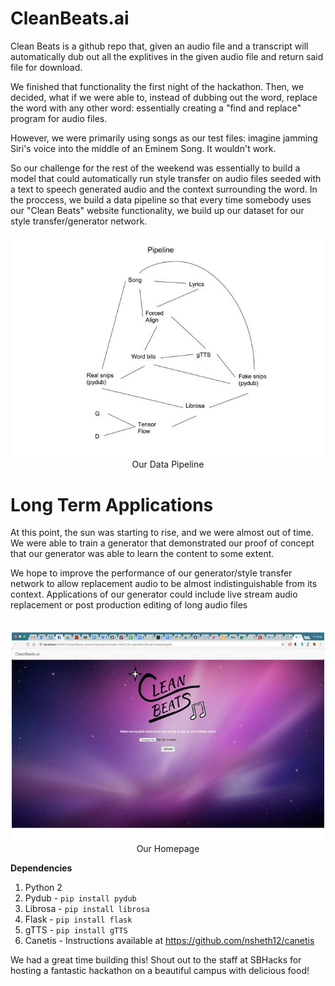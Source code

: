 # CleanBeats.ai
Clean Beats is a github repo that, given an audio file and a transcript
will automatically dub out all the explitives in the given audio file
and return said file for download.

We finished that functionality the first night of the hackathon. Then,
we decided, what if we were able to, instead of dubbing out the word, replace the
word with any other word: essentially creating a "find and replace" program for
audio files. 

However, we were primarily using songs as our test files: imagine
jamming Siri's voice into the middle of an Eminem Song. It wouldn't work.

So our challenge for the rest of the weekend was essentially to build a model
that could automatically run style transfer on audio files seeded with a text to
speech generated audio and the context surrounding the word. 
In the proccess, we build a data pipeline so that every time somebody uses
our "Clean Beats" website functionality, we build up our dataset for our 
style transfer/generator network. 

<p align="center">
  <img src="pictures/pipeline.jpg" width="500"/>
  <br>
  Our Data Pipeline
</p>


# Long Term Applications

At this point, the sun was starting to rise, and we were almost out of time.
We were able to train a generator that demonstrated our proof of concept that
our generator was able to learn the content to some extent. 

We hope to improve the performance of our generator/style transfer network
to allow replacement audio to be almost indistinguishable from its context.
Applications of our generator could include live stream audio replacement or
post production editing of long audio files


<p align="center">
  <img src="pictures/homepage.jpg" width="500"/>
  <br>
  Our Homepage
</p>


**Dependencies**

1. Python 2
2. Pydub - `pip install pydub`
3. Librosa - `pip install librosa`
4. Flask - `pip install flask`
5. gTTS - `pip install gTTS`
6. Canetis - Instructions available at https://github.com/nsheth12/canetis



We had a great time building this! Shout out to the staff at SBHacks for hosting
a fantastic hackathon on a beautiful campus with delicious food!

